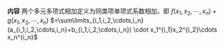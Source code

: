 **内容**
两个多元多项式相加定义为同类项单项式系数相加，即
$f(x_1,x_2,\cdots,x_n)+g(x_1,x_2,\cdots,x_n)$
$=\sum\limits_{i_1,i_2,\cdots,i_n}
(a_{i_1,i_2,\cdots,i_n}+b_{i_1,i_2,\cdots,i_n})
\cdot x_1^{i_1}x_2^{i_2}\cdots x_n^{i_n}$